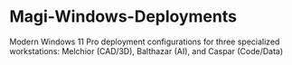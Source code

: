 # Magi-Windows-Deployments
Modern Windows 11 Pro deployment configurations for three specialized workstations: Melchior (CAD/3D), Balthazar (AI), and Caspar (Code/Data)
